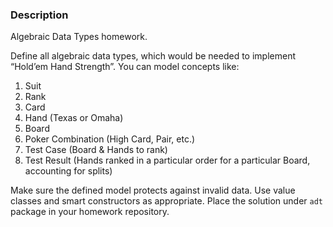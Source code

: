 ### Description

Algebraic Data Types homework.

Define all algebraic data types, which would be needed to implement “Hold’em Hand Strength”.
You can model concepts like:
1. Suit
2. Rank
3. Card
4. Hand (Texas or Omaha)
5. Board
6. Poker Combination (High Card, Pair, etc.)
7. Test Case (Board & Hands to rank)
8. Test Result (Hands ranked in a particular order for a particular Board, accounting for splits)

Make sure the defined model protects against invalid data. Use value classes and smart constructors as
appropriate. Place the solution under `adt` package in your homework repository.